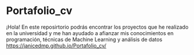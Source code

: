 # Portafolio_cv
¡Hola! En este reposirtorio podrás encontrar los proyectos que he realizado en la universidad y me han ayudado a afianzar mis conocimientos en programación, técnicas de Machine Learning y análisis de datos
 https://janicedmp.github.io/Portafolio_cv/
